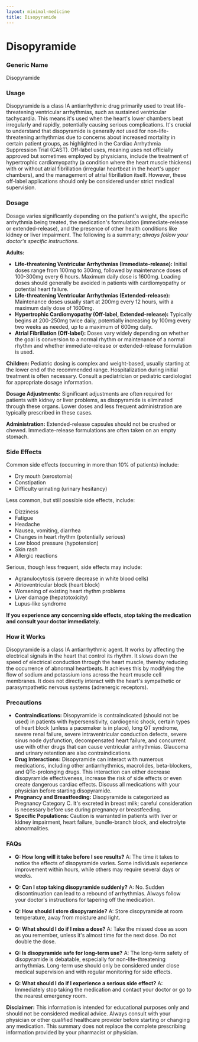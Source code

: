 ```yaml
---
layout: minimal-medicine
title: Disopyramide
---
```


# Disopyramide
### Generic Name
Disopyramide

### Usage
Disopyramide is a class IA antiarrhythmic drug primarily used to treat life-threatening ventricular arrhythmias, such as sustained ventricular tachycardia.  This means it's used when the heart's lower chambers beat irregularly and rapidly, potentially causing serious complications.  It's crucial to understand that disopyramide is generally *not* used for non-life-threatening arrhythmias due to concerns about increased mortality in certain patient groups, as highlighted in the Cardiac Arrhythmia Suppression Trial (CAST).  Off-label uses, meaning uses not officially approved but sometimes employed by physicians, include the treatment of hypertrophic cardiomyopathy (a condition where the heart muscle thickens) with or without atrial fibrillation (irregular heartbeat in the heart's upper chambers), and the management of atrial fibrillation itself.  However, these off-label applications should only be considered under strict medical supervision.

### Dosage

Dosage varies significantly depending on the patient's weight, the specific arrhythmia being treated, the medication's formulation (immediate-release or extended-release), and the presence of other health conditions like kidney or liver impairment.  The following is a summary; *always follow your doctor's specific instructions*.

**Adults:**

* **Life-threatening Ventricular Arrhythmias (Immediate-release):**  Initial doses range from 100mg to 300mg, followed by maintenance doses of 100-300mg every 6 hours.  Maximum daily dose is 1600mg. Loading doses should generally be avoided in patients with cardiomyopathy or potential heart failure.
* **Life-threatening Ventricular Arrhythmias (Extended-release):**  Maintenance doses usually start at 200mg every 12 hours, with a maximum daily dose of 1600mg.
* **Hypertrophic Cardiomyopathy (Off-label, Extended-release):**  Typically begins at 200-250mg twice daily, potentially increasing by 100mg every two weeks as needed, up to a maximum of 600mg daily.
* **Atrial Fibrillation (Off-label):** Doses vary widely depending on whether the goal is conversion to a normal rhythm or maintenance of a normal rhythm and whether immediate-release or extended-release formulation is used.

**Children:**  Pediatric dosing is complex and weight-based, usually starting at the lower end of the recommended range.  Hospitalization during initial treatment is often necessary.  Consult a pediatrician or pediatric cardiologist for appropriate dosage information.

**Dosage Adjustments:**  Significant adjustments are often required for patients with kidney or liver problems, as disopyramide is eliminated through these organs.  Lower doses and less frequent administration are typically prescribed in these cases.

**Administration:**  Extended-release capsules should not be crushed or chewed.  Immediate-release formulations are often taken on an empty stomach.

### Side Effects

Common side effects (occurring in more than 10% of patients) include:

* Dry mouth (xerostomia)
* Constipation
* Difficulty urinating (urinary hesitancy)

Less common, but still possible side effects, include:

* Dizziness
* Fatigue
* Headache
* Nausea, vomiting, diarrhea
* Changes in heart rhythm (potentially serious)
* Low blood pressure (hypotension)
* Skin rash
* Allergic reactions

Serious, though less frequent, side effects may include:

* Agranulocytosis (severe decrease in white blood cells)
* Atrioventricular block (heart block)
* Worsening of existing heart rhythm problems
* Liver damage (hepatotoxicity)
* Lupus-like syndrome

**If you experience any concerning side effects, stop taking the medication and consult your doctor immediately.**

### How it Works

Disopyramide is a class IA antiarrhythmic agent. It works by affecting the electrical signals in the heart that control its rhythm. It slows down the speed of electrical conduction through the heart muscle, thereby reducing the occurrence of abnormal heartbeats. It achieves this by modifying the flow of sodium and potassium ions across the heart muscle cell membranes.  It does not directly interact with the heart's sympathetic or parasympathetic nervous systems (adrenergic receptors).


### Precautions

* **Contraindications:** Disopyramide is contraindicated (should not be used) in patients with hypersensitivity, cardiogenic shock, certain types of heart block (unless a pacemaker is in place), long QT syndrome, severe renal failure, severe intraventricular conduction defects, severe sinus node dysfunction, decompensated heart failure, and concurrent use with other drugs that can cause ventricular arrhythmias.  Glaucoma and urinary retention are also contraindications.
* **Drug Interactions:** Disopyramide can interact with numerous medications, including other antiarrhythmics, macrolides, beta-blockers, and QTc-prolonging drugs.  This interaction can either decrease disopyramide effectiveness, increase the risk of side effects or even create dangerous cardiac effects.  Discuss all medications with your physician before starting disopyramide.
* **Pregnancy and Breastfeeding:** Disopyramide is categorized as Pregnancy Category C.  It's excreted in breast milk; careful consideration is necessary before use during pregnancy or breastfeeding.
* **Specific Populations:** Caution is warranted in patients with liver or kidney impairment, heart failure, bundle-branch block, and electrolyte abnormalities.


### FAQs

* **Q: How long will it take before I see results?**  A: The time it takes to notice the effects of disopyramide varies.  Some individuals experience improvement within hours, while others may require several days or weeks.

* **Q: Can I stop taking disopyramide suddenly?** A: No.  Sudden discontinuation can lead to a rebound of arrhythmias.  Always follow your doctor's instructions for tapering off the medication.

* **Q: How should I store disopyramide?** A: Store disopyramide at room temperature, away from moisture and light.

* **Q: What should I do if I miss a dose?** A:  Take the missed dose as soon as you remember, unless it's almost time for the next dose.  Do not double the dose.

* **Q: Is disopyramide safe for long-term use?** A: The long-term safety of disopyramide is debatable, especially for non-life-threatening arrhythmias.  Long-term use should only be considered under close medical supervision and with regular monitoring for side effects.

* **Q:  What should I do if I experience a serious side effect?** A: Immediately stop taking the medication and contact your doctor or go to the nearest emergency room.


**Disclaimer:** This information is intended for educational purposes only and should not be considered medical advice. Always consult with your physician or other qualified healthcare provider before starting or changing any medication.  This summary does not replace the complete prescribing information provided by your pharmacist or physician.
